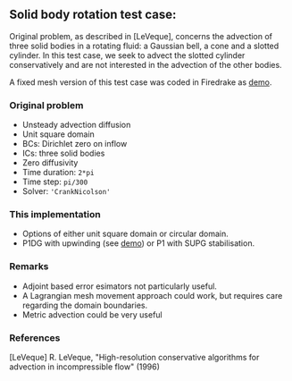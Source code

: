 ## Solid body rotation test case:

Original problem, as described in [LeVeque], concerns the advection of three solid bodies in a
rotating fluid: a Gaussian bell, a cone and a slotted cylinder. In this test case, we seek to
advect the slotted cylinder conservatively and are not interested in the advection of the other
bodies.

A fixed mesh version of this test case was coded in Firedrake as [demo][1].

### Original problem

* Unsteady advection diffusion
* Unit square domain
* BCs: Dirichlet zero on inflow
* ICs: three solid bodies
* Zero diffusivity
* Time duration: `2*pi`
* Time step: `pi/300`
* Solver: `'CrankNicolson'`

### This implementation

* Options of either unit square domain or circular domain.
* P1DG with upwinding (see [demo][1]) or P1 with SUPG stabilisation.

### Remarks

* Adjoint based error esimators not particularly useful.
* A Lagrangian mesh movement approach could work, but requires care regarding the domain boundaries.
* Metric advection could be very useful

### References

[LeVeque] R. LeVeque, "High-resolution conservative algorithms for advection in incompressible flow"
(1996)

[1]: https://firedrakeproject.org/demos/DG_advection.py.html "this demo"
